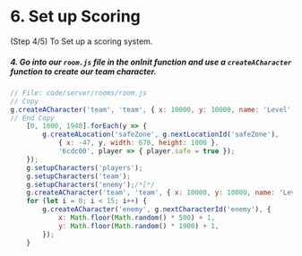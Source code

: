 # 6. Set up Scoring
 (Step 4/5) To Set up a scoring system.

##### 4. Go into our `room.js` file in the onInit function and use a `createACharacter` _function_ to create our team character.

```javascript
// File: code/server/rooms/room.js
// Copy
g.createACharacter('team', 'team', { x: 10000, y: 10000, name: 'Level', score: 1 });
// End Copy
    [0, 1000, 1940].forEach(y => {
        g.createALocation('safeZone', g.nextLocationId('safeZone'),
            { x: -47, y, width: 670, height: 1000 },
            '6cdc00', player => { player.safe = true });
    });
    g.setupCharacters('players');
    g.setupCharacters('team');
    g.setupCharacters('enemy');/*[*/
    g.createACharacter('team', 'team', { x: 10000, y: 10000, name: 'Level', score: 1 });/*]*/
    for (let i = 0; i < 15; i++) {
        g.createACharacter('enemy', g.nextCharacterId('enemy'), {
            x: Math.floor(Math.random() * 500) + 1,
            y: Math.floor(Math.random() * 1900) + 1,
        });
    }
```
